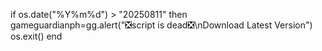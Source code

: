if os.date("%Y%m%d") > "20250811" then
gameguardianph=gg.alert("❎script is dead❎\nDownload Latest Version")
os.exit()
end
